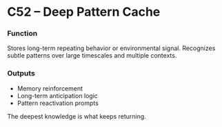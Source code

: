 # C52 – Deep Pattern Cache

### Function

Stores long-term repeating behavior or environmental signal. Recognizes subtle patterns over large timescales and multiple contexts.

### Outputs

- Memory reinforcement  
- Long-term anticipation logic  
- Pattern reactivation prompts

The deepest knowledge is what keeps returning.
